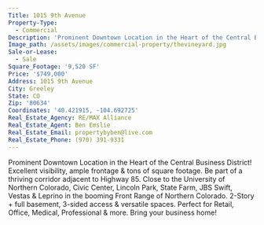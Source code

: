 ```yaml
---
Title: 1015 9th Avenue
Property-Type:
  - Commercial
Description: 'Prominent Downtown Location in the Heart of the Central Business District! Excellent visibility, ample frontage & tons of square footage.'
Image_path: /assets/images/commercial-property/thevineyard.jpg
Sale-or-Lease: 
  - Sale
Square_Footage: '9,520 SF'
Price: '$749,000'
Address: 1015 9th Avenue
City: Greeley
State: CO
Zip: '80634'
Coordinates: '40.421915, -104.692725'
Real_Estate_Agency: RE/MAX Alliance
Real_Estate_Agent: Ben Emslie
Real_Estate_Email: propertybyben@live.com
Real_Estate_Phone: (970) 391-9331
---
```



Prominent Downtown Location in the Heart of the Central Business District! Excellent visibility, ample frontage & tons of square footage. Be part of a thriving corridor adjacent to Highway 85. Close to the University of Northern Colorado, Civic Center, Lincoln Park, State Farm, JBS Swift, Vestas & Leprino in the booming Front Range of Northern Colorado. 2-Story + full basement, 3-sided access & versatile spaces. Perfect for Retail, Office, Medical, Professional & more. Bring your business home!